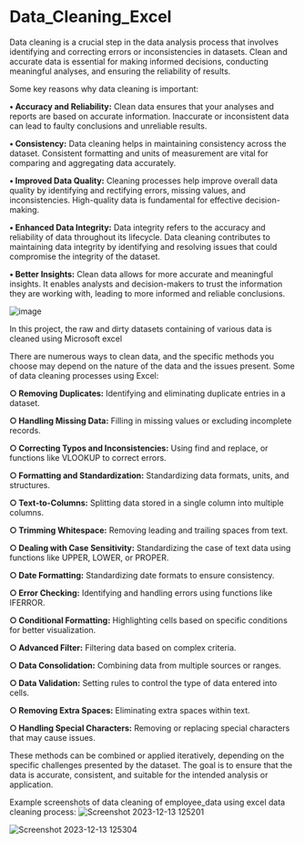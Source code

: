 # Data_Cleaning_Excel
Data cleaning is a crucial step in the data analysis process that involves identifying and correcting errors or inconsistencies in datasets.
Clean and accurate data is essential for making informed decisions, conducting meaningful analyses, and ensuring the reliability of results.

Some key reasons why data cleaning is important:

**• Accuracy and Reliability:** Clean data ensures that your analyses and reports are based on accurate information. Inaccurate or inconsistent data can lead to faulty conclusions and unreliable results.

**• Consistency:** Data cleaning helps in maintaining consistency across the dataset. Consistent formatting and units of measurement are vital for comparing and aggregating data accurately.

**• Improved Data Quality:** Cleaning processes help improve overall data quality by identifying and rectifying errors, missing values, and inconsistencies. High-quality data is fundamental for effective decision-making.

**• Enhanced Data Integrity:** Data integrity refers to the accuracy and reliability of data throughout its lifecycle. Data cleaning contributes to maintaining data integrity by identifying and resolving issues that could compromise the integrity of the dataset.

**• Better Insights:** Clean data allows for more accurate and meaningful insights. It enables analysts and decision-makers to trust the information they are working with, leading to more informed and reliable conclusions.

![image](https://github.com/SAMEER969/Data_Cleaning_Excel/assets/88267199/1b2a0fc6-c699-4d56-ae8b-2320e7389d81)

In this project, the raw and dirty datasets containing of various data is cleaned using Microsoft excel

There are numerous ways to clean data, and the specific methods you choose may depend on the nature of the data and the issues present. Some of data cleaning processes using Excel:

**○ Removing Duplicates:**
Identifying and eliminating duplicate entries in a dataset.

**○ Handling Missing Data:**
Filling in missing values or excluding incomplete records.

**○ Correcting Typos and Inconsistencies:**
Using find and replace, or functions like VLOOKUP to correct errors.

**○ Formatting and Standardization:**
Standardizing data formats, units, and structures.

**○ Text-to-Columns:**
Splitting data stored in a single column into multiple columns.

**○ Trimming Whitespace:**
Removing leading and trailing spaces from text.

**○ Dealing with Case Sensitivity:**
Standardizing the case of text data using functions like UPPER, LOWER, or PROPER.

**○ Date Formatting:**
Standardizing date formats to ensure consistency.

**○ Error Checking:**
Identifying and handling errors using functions like IFERROR.

**○ Conditional Formatting:**
Highlighting cells based on specific conditions for better visualization.

**○ Advanced Filter:**
Filtering data based on complex criteria.

**○ Data Consolidation:**
Combining data from multiple sources or ranges.

**○ Data Validation:**
Setting rules to control the type of data entered into cells.

**○ Removing Extra Spaces:**
Eliminating extra spaces within text.

**○ Handling Special Characters:**
Removing or replacing special characters that may cause issues.

These methods can be combined or applied iteratively, depending on the specific challenges presented by the dataset. The goal is to ensure that the data is accurate, consistent, and suitable for the intended analysis or application.

Example screenshots of data cleaning of employee_data using excel data cleaning process:
![Screenshot 2023-12-13 125201](https://github.com/SAMEER969/Data_Cleaning_Excel/assets/88267199/a49ae72f-2f3f-4568-8061-90eaa28a3c5e)

![Screenshot 2023-12-13 125304](https://github.com/SAMEER969/Data_Cleaning_Excel/assets/88267199/594d6b0d-0489-4ec4-a9ed-8729b43d06fe)




